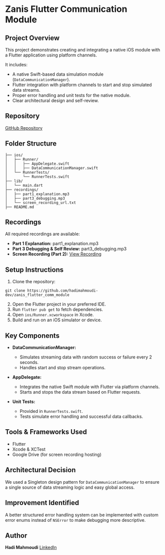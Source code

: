 # Zanis Flutter Communication Module

## Project Overview
This project demonstrates creating and integrating a native iOS module with a Flutter application using platform channels.

It includes:
- A native Swift-based data simulation module (`DataCommunicationManager`).
- Flutter integration with platform channels to start and stop simulated data streams.
- Proper error handling and unit tests for the native module.
- Clear architectural design and self-review.

## Repository
[GitHub Repository](https://github.com/hadimahmoudi-dev/zanis_flutter_comm_module)

## Folder Structure
```
├── ios/
│   ├── Runner/
│   │   ├── AppDelegate.swift
│   │   ├── DataCommunicationManager.swift
│   └── RunnerTests/
│       └── RunnerTests.swift
├── lib/
│   └── main.dart
├── recordings/
│   ├── part1_explanation.mp3
│   ├── part3_debugging.mp3
│   └── screen_recording_url.txt
├── README.md
```

## Recordings
All required recordings are available:
- **Part 1 Explanation:** part1_explanation.mp3
- **Part 3 Debugging & Self Review:** part3_debugging.mp3
- **Screen Recording (Part 2):** [View Recording](https://drive.google.com/file/d/1KkClmB_8D3e5tlcwBcrB6IU7VQiLogNY/view?usp=sharing)

## Setup Instructions
1. Clone the repository:
```
git clone https://github.com/hadimahmoudi-dev/zanis_flutter_comm_module
```
2. Open the Flutter project in your preferred IDE.
3. Run `flutter pub get` to fetch dependencies.
4. Open `ios/Runner.xcworkspace` in Xcode.
5. Build and run on an iOS simulator or device.

## Key Components
- **DataCommunicationManager:**
    - Simulates streaming data with random success or failure every 2 seconds.
    - Handles start and stop stream operations.

- **AppDelegate:**
    - Integrates the native Swift module with Flutter via platform channels.
    - Starts and stops the data stream based on Flutter requests.

- **Unit Tests:**
    - Provided in `RunnerTests.swift`.
    - Tests simulate error handling and successful data callbacks.

## Tools & Frameworks Used
- Flutter
- Xcode & XCTest
- Google Drive (for screen recording hosting)

## Architectural Decision
We used a Singleton design pattern for `DataCommunicationManager` to ensure a single source of data streaming logic and easy global access.

## Improvement Identified
A better structured error handling system can be implemented with custom error enums instead of `NSError` to make debugging more descriptive.

## Author
**Hadi Mahmoudi**
[LinkedIn](https://www.linkedin.com/in/hadi-mahmoudi)

